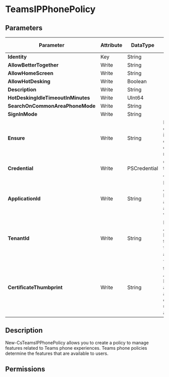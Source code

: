 ﻿# TeamsIPPhonePolicy

## Parameters

| Parameter | Attribute | DataType | Description | Allowed Values |
| --- | --- | --- | --- | --- |
| **Identity** | Key | String | | |
| **AllowBetterTogether** | Write | String | | |
| **AllowHomeScreen** | Write | String | | |
| **AllowHotDesking** | Write | Boolean | | |
| **Description** | Write | String | | |
| **HotDeskingIdleTimeoutInMinutes** | Write | UInt64 | | |
| **SearchOnCommonAreaPhoneMode** | Write | String | | |
| **SignInMode** | Write | String | | |
| **Ensure** | Write | String | Present ensures the instance exists, absent ensures it is removed. | `Present`, `Absent` |
| **Credential** | Write | PSCredential | Credentials of the workload's Admin | |
| **ApplicationId** | Write | String | Id of the Azure Active Directory application to authenticate with. | |
| **TenantId** | Write | String | Id of the Azure Active Directory tenant used for authentication. | |
| **CertificateThumbprint** | Write | String | Thumbprint of the Azure Active Directory application's authentication certificate to use for authentication. | |


## Description

New-CsTeamsIPPhonePolicy allows you to create a policy to manage features related to Teams phone experiences. Teams phone policies determine the features that are available to users.

## Permissions


